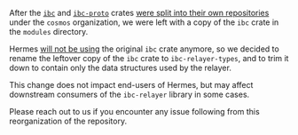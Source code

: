 After the [`ibc`][ibc] and [`ibc-proto`][ibc-proto] crates
[were split into their own repositories][split-tweet] under
the `cosmos` organization, we were left with a copy of
the `ibc` crate in the `modules` directory.

Hermes [will not be using][split-issue] the original `ibc` crate anymore,
so we decided to rename the leftover copy of the `ibc` crate to `ibc-relayer-types`,
and to trim it down to contain only the data structures used by the relayer.

This change does not impact end-users of Hermes, but may affect downstream
consumers of the `ibc-relayer` library in some cases.

Please reach out to us if you encounter any issue following from
this reorganization of the repository.

[ibc]: https://github.com/cosmos/ibc-rs
[ibc-proto]: https://github.com/cosmos/ibc-proto-rs
[cosmos]: https://github.com/cosmos
[split-tweet]: https://twitter.com/informalinc/status/1578120684508692481
[split-issue]: https://github.com/informalsystems/hermes/issues/2639
